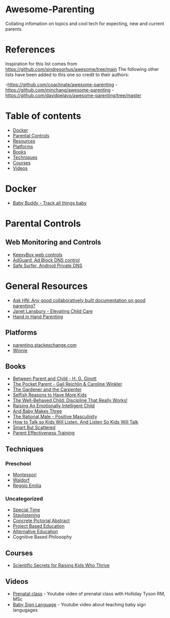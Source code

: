 # Awesome-Parenting
Collating infomation on topics and cool tech for expecting, new and current parents.

# References
Inspiration for this list comes from https://github.com/sindresorhus/awesome/tree/main 
The following other lists have been added to this one so credit to their authors:

-https://github.com/coachnate/awesome-parenting
-https://github.com/minchang/awesome-parenting
-https://github.com/davidpelayo/awesome-parenting/tree/master

# Table of contents

- [Docker](#docker)
- [Parental Controls](#parentalControls)
- [Resources](#resources)
- [Platforms](#plaforms)
- [Books](#books)
- [Techniques](#techniques)
- [Courses](#courses)
- [Videos](#videos)

# Docker
- [Baby Buddy - Track all things baby](https://github.com/linuxserver/docker-babybuddy)

# Parental Controls
## Web Monitoring and Controls
- [KeexyBox web controls](https://keexybox.org/)
- [AdGuard, Ad Block DNS control](https://github.com/AdguardTeam/AdGuardHome)
- [Safe Surfer, Android Private DNS](https://gitlab.com/safesurfer/SafeSurfer-Android)


# General Resources
- [Ask HN: Any good collaboratively built documentation on good parenting?](https://news.ycombinator.com/item?id=17023693)
- [Janet Lansbury - Elevating Child Care](http://www.janetlansbury.com/)
- [Hand in Hand Parenting](https://www.handinhandparenting.org/)

## Platforms
- [parenting.stackexchange.com](https://parenting.stackexchange.com/)
- [Winnie](https://winnie.com/)

## Books
- [Between Parent and Child - H. G. Ginott](https://www.goodreads.com/book/show/256004.Between_Parent_and_Child)
- [The Pocket Parent - Gail Reichlin & Caroline Winkler](https://www.goodreads.com/book/show/581287.The_Pocket_Parent)
- [The Gardener and the Carpenter](https://www.goodreads.com/book/show/28595855-the-gardener-and-the-carpenter)
- [Selfish Reasons to Have More Kids](https://www.goodreads.com/book/show/10266902-selfish-reasons-to-have-more-kids)
- [The Well-Behaved Child: Discipline That Really Works!](https://www.goodreads.com/book/show/6908356-the-well-behaved-child)
- [Raising An Emotionally Intelligent Child](https://www.goodreads.com/book/show/213186.Raising_An_Emotionally_Intelligent_Child)
- [And Baby Makes Three](https://www.goodreads.com/book/show/16083932-and-baby-makes-three)
- [The Rational Male - Positive Masculinity](https://www.goodreads.com/book/show/35832854-the-rational-male---positive-masculinity)
- [How to Talk so Kids Will Listen. And Listen So Kids Will Talk](https://www.goodreads.com/book/show/769016.How_to_Talk_So_Kids_Will_Listen_Listen_So_Kids_Will_Talk)
- [Smart But Scattered](https://www.goodreads.com/book/show/6053700-smart-but-scattered)
- [Parent Effectiveness Training](https://www.goodreads.com/book/show/165548.Parent_Effectiveness_Training)

## Techniques
### Preschool
- [Montessori](https://en.wikipedia.org/wiki/Montessori_education)
- [Waldorf](https://en.wikipedia.org/wiki/Waldorf_education)
- [Reggio Emilia](https://en.wikipedia.org/wiki/Reggio_Emilia_approach)

### Uncategorized
- [Special Time](https://www.handinhandparenting.org/article/how-special-time-makes-children-content/)
- [Staylistening](https://www.handinhandparenting.org/article/what-to-say-during-staylistening/)
- [Concrete Pictorial Abstract](https://mathsnoproblem.com/en/the-maths/teaching-methods/concrete-pictorial-abstract/)
- [Project Based Education](https://en.wikipedia.org/wiki/Project-based_learning)
- [Alternative Education](https://en.wikipedia.org/wiki/Alternative_education)
- Cognitive Based Philosophy

## Courses
- [Scientific Secrets for Raising Kids Who Thrive](https://www.thegreatcourses.com/courses/scientific-secrets-for-raising-kids-who-thrive.html)

## Videos
- [Prenatal class](https://www.youtube.com/watch?v=j7YucfJuziU) - Youtube video of prenatal class with Holliday Tyson RM, MSc
- [Baby Sign Language](https://www.youtube.com/watch?v=UVKnVPRklCc) - Youtube video about teaching baby sign langugages

